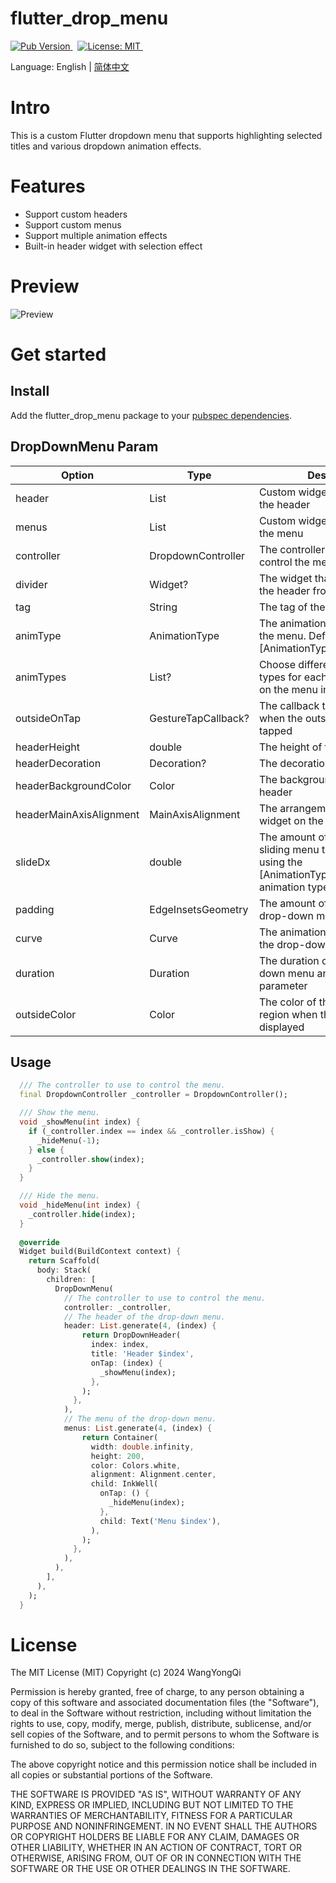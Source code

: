 # flutter_drop_menu
<a href="https://pub.dev/packages/flutter_drop_menu">
  <img src="https://img.shields.io/badge/Pub-v1.0.0-blue" alt="Pub Version"/>
</a> &nbsp
<a href="https://opensource.org/licenses/MIT">
  <img src="https://img.shields.io/badge/License-MIT-red" alt="License: MIT"/>
</a> &nbsp 

Language: English | [简体中文](https://github.com/wyqlxf/flutter_drop_menu/blob/master/README_ZH.md)

# Intro
This is a custom Flutter dropdown menu that supports highlighting selected titles and various dropdown animation effects.
<a name="MeYNJ"></a>

# Features
- Support custom headers
- Support custom menus
- Support multiple animation effects
- Built-in header widget with selection effect
  <a name="SxWqM"></a>

# Preview
<a name="CBYvR"></a>
![Preview](https://github.com/wyqlxf/flutter_drop_menu/blob/master/preview_images/drop_down_menu.gif)

# Get started
<a name="Gfe7H"></a>
## Install
Add the flutter_drop_menu package to your [pubspec dependencies](https://pub.dev/packages/flutter_drop_menu/install).
<a name="oO7mS"></a>
## DropDownMenu Param
| **Option** | **Type** | **Describe** | **Required** |
| --- | --- | --- | --- |
| header | List<Widget> | Custom widget displayed in the header | Yes |
| menus | List<Widget> | Custom widget displayed in the menu | Yes |
| controller | DropdownController | The controller to use to control the menu | Yes |
| divider | Widget? | The widget that separates the header from the menu | No |
| tag | String | The tag of the menu | No |
| animType | AnimationType | The animation type to use for the menu. Default usage is [AnimationType.topToBottom] | No |
| animTypes | List<AnimationType>? | Choose different animation types for each menu based on the menu index | No |
| outsideOnTap | GestureTapCallback? | The callback that is called when the outside region is tapped | No |
| headerHeight | double | The height of the header | No |
| headerDecoration | Decoration? | The decoration of the header | No |
| headerBackgroundColor | Color | The background color of the header | No |
| headerMainAxisAlignment | MainAxisAlignment | The arrangement of the title widget on the main axis | No |
| slideDx | double | The amount of space the sliding menu takes when using the [AnimationType.rightToLeft] animation type | No |
| padding | EdgeInsetsGeometry | The amount of space by drop-down menu | No |
| curve | Curve | The animation curve used by the drop-down menu | No |
| duration | Duration | The duration of the drop-down menu animation parameter | No |
| outsideColor | Color | The color of the outside region when the menu is displayed | No |

<a name="rTWpc"></a>
## Usage
```dart
  /// The controller to use to control the menu.
  final DropdownController _controller = DropdownController();

  /// Show the menu.
  void _showMenu(int index) {
    if (_controller.index == index && _controller.isShow) {
      _hideMenu(-1);
    } else {
      _controller.show(index);
    }
  }

  /// Hide the menu.
  void _hideMenu(int index) {
    _controller.hide(index);
  }
  
  @override
  Widget build(BuildContext context) {
    return Scaffold(
      body: Stack(
        children: [
          DropDownMenu(
            // The controller to use to control the menu.
            controller: _controller,
            // The header of the drop-down menu.
            header: List.generate(4, (index) {
                return DropDownHeader(
                  index: index,
                  title: 'Header $index',
                  onTap: (index) {
                    _showMenu(index);
                  },
                );
              },
            ),
            // The menu of the drop-down menu.
            menus: List.generate(4, (index) {
                return Container(
                  width: double.infinity,
                  height: 200,
                  color: Colors.white,
                  alignment: Alignment.center,
                  child: InkWell(
                    onTap: () {
                      _hideMenu(index);
                    },
                    child: Text('Menu $index'),
                  ),
                );
              },
            ),
          ),
        ],
      ),
    );
  }
```

# License
The MIT License (MIT) Copyright (c) 2024 WangYongQi

Permission is hereby granted, free of charge, to any person obtaining a copy
of this software and associated documentation files (the "Software"), to deal
in the Software without restriction, including without limitation the rights
to use, copy, modify, merge, publish, distribute, sublicense, and/or sell
copies of the Software, and to permit persons to whom the Software is
furnished to do so, subject to the following conditions:

The above copyright notice and this permission notice shall be included in all
copies or substantial portions of the Software.

THE SOFTWARE IS PROVIDED "AS IS", WITHOUT WARRANTY OF ANY KIND, EXPRESS OR
IMPLIED, INCLUDING BUT NOT LIMITED TO THE WARRANTIES OF MERCHANTABILITY,
FITNESS FOR A PARTICULAR PURPOSE AND NONINFRINGEMENT. IN NO EVENT SHALL THE
AUTHORS OR COPYRIGHT HOLDERS BE LIABLE FOR ANY CLAIM, DAMAGES OR OTHER
LIABILITY, WHETHER IN AN ACTION OF CONTRACT, TORT OR OTHERWISE, ARISING FROM,
OUT OF OR IN CONNECTION WITH THE SOFTWARE OR THE USE OR OTHER DEALINGS IN THE
SOFTWARE.